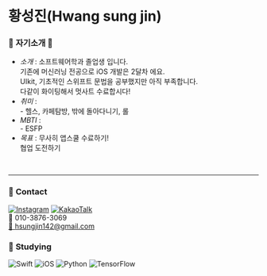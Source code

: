 # 황성진(Hwang sung jin)
### 👋 **자기소개** 👋 
- *소개* : 소프트웨어학과 졸업생 입니다.<br/>
        기존에 머신러닝 전공으로 iOS 개발은 2달차 에요.<br/>
        UIkit, 기초적인 스위프트 문법을 공부했지만 아직 부족합니다.<br/>
        다같이 화이팅해서 멋사트 수료합시다! <br/>
- *취미* : <br/>
      - 헬스, 카페탐방, 밖에 돌아다니기, 롤 <br/>
- *MBTI* : <br/>
      - ESFP <br/>
- *목표* : 무사히 앱스쿨 수료하기!<br/>
         협업 도전하기<br/>
<br/>

-------------------------
### 📱 **Contact**
[![Instagram](https://img.shields.io/badge/Instagram-%23E4405F.svg?style=for-the-badge&logo=Instagram&logoColor=white)](https://www.instagram.com/hsungjin98/)
[![KakaoTalk](https://img.shields.io/badge/kakaotalk-ffcd00.svg?style=for-the-badge&logo=kakaotalk&logoColor=000000)](http://qr.kakao.com/talk/vbZotLK0V4luYo9Qwn0ENJ5fJ_k-)
<br/>
📱 010-3876-3069  
[📧 hsungjin142@gmail.com](mailto:hsungjin142@gmail.com)
<br/>
### 📖 **Studying** <br/>
![Swift](https://img.shields.io/badge/swift-F54A2A?style=for-the-badge&logo=swift&logoColor=white)
![iOS](https://img.shields.io/badge/iOS-000000?style=for-the-badge&logo=ios&logoColor=white)
![Python](https://img.shields.io/badge/python-3670A0?style=for-the-badge&logo=python&logoColor=ffdd54)
![TensorFlow](https://img.shields.io/badge/TensorFlow-%23FF6F00.svg?style=for-the-badge&logo=TensorFlow&logoColor=white)

